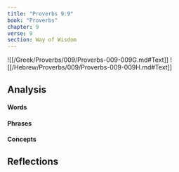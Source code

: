 ```yaml
---
title: "Proverbs 9:9"
book: "Proverbs"
chapter: 9
verse: 9
section: Way of Wisdom
---
```

![[/Greek/Proverbs/009/Proverbs-009-009G.md#Text]]
![[/Hebrew/Proverbs/009/Proverbs-009-009H.md#Text]]

## Analysis

#### Words

#### Phrases

#### Concepts

## Reflections
